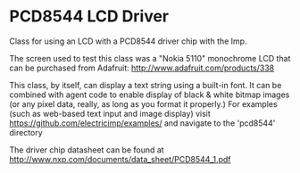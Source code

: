 PCD8544 LCD Driver
======

Class for using an LCD with a PCD8544 driver chip with the Imp.

The screen used to test this class was a "Nokia 5110" monochrome LCD that can be purchased from Adafruit:
http://www.adafruit.com/products/338

This class, by itself, can display a text string using a built-in font. It can be combined with agent code to enable display of black & white bitmap images (or any pixel data, really, as long as you format it properly.)
For examples (such as web-based text input and image display) visit https://github.com/electricimp/examples/ and navigate to the 'pcd8544' directory

The driver chip datasheet can be found at http://www.nxp.com/documents/data_sheet/PCD8544_1.pdf